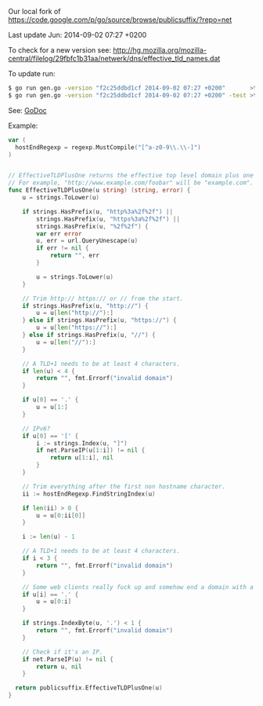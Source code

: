 
Our local fork of https://code.google.com/p/go/source/browse/publicsuffix/?repo=net

Last update Jun: 2014-09-02 07:27 +0200

To check for a new version see: http://hg.mozilla.org/mozilla-central/filelog/29fbfc1b31aa/netwerk/dns/effective_tld_names.dat

To update run:
```bash
$ go run gen.go -version "f2c25ddbd1cf 2014-09-02 07:27 +0200"       >table.go
$ go run gen.go -version "f2c25ddbd1cf 2014-09-02 07:27 +0200" -test >table_test.go
```

See: [GoDoc](https://godoc.org/code.google.com/p/go.net/publicsuffix)

Example:
```go
var (
  hostEndRegexp = regexp.MustCompile("[^a-z0-9\\.\\-]")
)


// EffectiveTLDPlusOne returns the effective top level domain plus one more label.
// For example, "http://www.example.com/foobar" will be "example.com".
func EffectiveTLDPlusOne(u string) (string, error) {
	u = strings.ToLower(u)

	if strings.HasPrefix(u, "http%3a%2f%2f") ||
		strings.HasPrefix(u, "https%3a%2f%2f") ||
		strings.HasPrefix(u, "%2f%2f") {
		var err error
		u, err = url.QueryUnescape(u)
		if err != nil {
			return "", err
		}

		u = strings.ToLower(u)
	}

	// Trim http:// https:// or // from the start.
	if strings.HasPrefix(u, "http://") {
		u = u[len("http://"):]
	} else if strings.HasPrefix(u, "https://") {
		u = u[len("https://"):]
	} else if strings.HasPrefix(u, "//") {
		u = u[len("//"):]
	}

	// A TLD+1 needs to be at least 4 characters.
	if len(u) < 4 {
		return "", fmt.Errorf("invalid domain")
	}

	if u[0] == '.' {
		u = u[1:]
	}

	// IPv6?
	if u[0] == '[' {
		i := strings.Index(u, "]")
		if net.ParseIP(u[1:i]) != nil {
			return u[1:i], nil
		}
	}

	// Trim everything after the first non hostname character.
	ii := hostEndRegexp.FindStringIndex(u)

	if len(ii) > 0 {
		u = u[0:ii[0]]
	}

	i := len(u) - 1

	// A TLD+1 needs to be at least 4 characters.
	if i < 3 {
		return "", fmt.Errorf("invalid domain")
	}

	// Some web clients really fuck up and somehow end a domain with a '.', remove it.
	if u[i] == '.' {
		u = u[0:i]
	}

	if strings.IndexByte(u, '.') < 1 {
		return "", fmt.Errorf("invalid domain")
	}

	// Check if it's an IP.
	if net.ParseIP(u) != nil {
		return u, nil
	}

  return publicsuffix.EffectiveTLDPlusOne(u)
}
```

